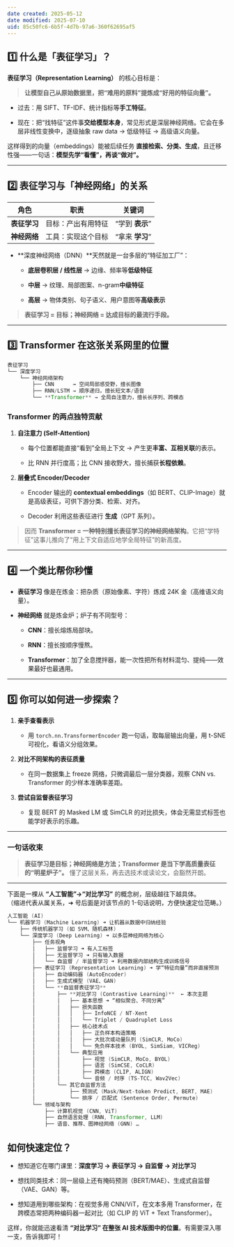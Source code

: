 ```yaml
---
date created: 2025-05-12
date modified: 2025-07-10
uid: 85c50fc6-6b5f-4d7b-97a6-360f62695af5
---
```

## 1️⃣ 什么是「表征学习」？

**表征学习（Representation Learning）** 的核心目标是：

> **让模型自己从原始数据里，把“难用的原料”提炼成“好用的特征向量”。**

- 过去：用 SIFT、TF-IDF、统计指标等**手工特征**。
    
- 现在：把“找特征”这件事**交给模型本身**，常见形式是深层神经网络。它会在多层非线性变换中，逐级抽象 raw data → 低级特征 → 高级语义向量。
    

这样得到的向量（embeddings）能被后续任务 **直接检索、分类、生成**，且迁移性强——一句话：**模型先学“看懂”，再谈“做对”。**

---

## 2️⃣ 表征学习与「神经网络」的关系

|角色|职责|关键词|
|---|---|---|
|**表征学习**|目标：产出有用特征|“学到 **表示**”|
|**神经网络**|工具：实现这个目标|“拿来 **学习**”|

- **深度神经网络（DNN）**天然就是一台多层的“特征加工厂”：
    
    - **底层卷积层 / 线性层** → 边缘、频率等**低级特征**
        
    - **中层** → 纹理、局部图案、n-gram**中级特征**
        
    - **高层** → 物体类别、句子语义、用户意图等**高级表示**
        

> **表征学习 = 目标；神经网络 = 达成目标的最流行手段。**

---

## 3️⃣ Transformer 在这张关系网里的位置

```Java
表征学习
└── 深度学习
    └── 神经网络架构
        ├── CNN      → 空间局部感受野，擅长图像
        ├── RNN/LSTM → 顺序递归，擅长短文本/语音
        └── **Transformer** → 全局自注意力，擅长长序列、跨模态
```

### Transformer 的两点独特贡献

1. **自注意力 (Self-Attention)**
    
    - 每个位置都能直接“看到”全局上下文 → 产生更**丰富、互相关联**的表示。
        
    - 比 RNN 并行度高；比 CNN 接收野大，擅长捕获**长程依赖**。
        
2. **层叠式 Encoder/Decoder**
    
    - Encoder 输出的 **contextual embeddings**（如 BERT、CLIP-Image）就是高级表征，可供下游分类、检索、对齐。
        
    - Decoder 利用这些表征进行 **生成**（GPT 系列）。
        

> 因而 **Transformer = 一种特别擅长表征学习的神经网络架构**。它把“学特征”这事儿推向了“用上下文自适应地学全局特征”的新高度。

---

## 4️⃣ 一个类比帮你秒懂

- **表征学习** 像是在炼金：把杂质（原始像素、字符）炼成 24K 金（高维语义向量）。
    
- **神经网络** 就是炼金炉；炉子有不同型号：
    
    - **CNN**：擅长熔炼局部块。
        
    - **RNN**：擅长按顺序慢熬。
        
    - **Transformer**：加了全息搅拌器，能一次性把所有材料混匀、提纯——效果最好也最通用。
        

---

## 5️⃣ 你可以如何进一步探索？

1. **亲手查看表示**
    
    - 用 `torch.nn.TransformerEncoder` 跑一句话，取每层输出向量，用 t-SNE 可视化，看语义分组效果。
        
2. **对比不同架构的表征质量**
    
    - 在同一数据集上 freeze 网络，只微调最后一层分类器，观察 CNN vs. Transformer 的少样本准确率差距。
        
3. **尝试自监督表征学习**
    
    - 复现 BERT 的 Masked LM 或 SimCLR 的对比损失，体会无需显式标签也能学好表示的乐趣。
        

---

### 一句话收束

> **表征学习是目标；神经网络是方法；Transformer 是当下学高质量表征的“明星炉子”。** 懂了这层关系，再去选技术或读论文，会豁然开朗。


___

下面是一棵从 **“人工智能”→“对比学习”** 的概念树，层级越往下越具体。  
（缩进代表从属关系，➜ 号后面是对该节点的 1-句话说明，方便快速定位范畴。）

```Java
人工智能 (AI)
└── 机器学习 (Machine Learning) ➜ 让机器从数据中归纳经验
    ├── 传统机器学习 (如 SVM、随机森林)
    └── 深度学习 (Deep Learning) ➜ 以多层神经网络为核心
        ├── 任务视角
        │   ├── 监督学习 ➜ 有人工标签
        │   ├── 无监督学习 ➜ 只有输入数据
        │   └── 自监督 / 半监督学习 ➜ 利用数据内部结构生成训练信号
        ├── 表征学习 (Representation Learning) ➜ 学“特征向量”而非直接预测
        │   ├── 自动编码器 (AutoEncoder)
        │   ├── 生成式模型 (VAE、GAN)
        │   └── **自监督表征学习**
        │       ├── **对比学习 (Contrastive Learning)**  ← 本次主题
        │       │   ├── 基本思想 ➜ “相似聚合、不同分离”
        │       │   ├── 损失函数
        │       │   │   ├── InfoNCE / NT-Xent
        │       │   │   └── Triplet / Quadruplet Loss
        │       │   ├── 核心技术点
        │       │   │   ├── 正负样本构造策略
        │       │   │   ├── 大批次或动量队列 (SimCLR, MoCo)
        │       │   │   └── 免负样本技术 (BYOL, SimSiam, VICReg)
        │       │   └── 典型应用
        │       │       ├── 视觉 (SimCLR, MoCo, BYOL)
        │       │       ├── 语言 (SimCSE, CoCLR)
        │       │       ├── 跨模态 (CLIP, ALIGN)
        │       │       └── 音频 / 时序 (TS-TCC, Wav2Vec)
        │       └── 其它自监督方法
        │           ├── 预测式 (Mask/Next-token Predict, BERT, MAE)
        │           └── 排序 / 匹配式 (Sentence Order, Permute)
        └── 领域与架构
            ├── 计算机视觉 (CNN, ViT)
            ├── 自然语言处理 (RNN, Transformer, LLM)
            ├── 语音、推荐、图神经网络 (GNN) …
```

## 如何快速定位？

- 想知道它在哪门课里：**深度学习 → 表征学习 → 自监督 → 对比学习**
    
- 想找同类技术：同一层级上还有掩码预测（BERT/MAE）、生成式自监督（VAE、GAN）等。
    
- 想知道用到哪些架构：在视觉多用 CNN/ViT，在文本多用 Transformer，在跨模态常把两种编码器一起对比（如 CLIP 的 ViT + Text Transformer）。
    

这样，你就能迅速看清 **“对比学习” 在整张 AI 技术版图中的位置**。有需要深入哪一支，告诉我即可！
